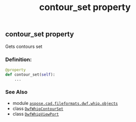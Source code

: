 ﻿---
title: contour_set property
second_title: Aspose.CAD for Python via .NET API References
description: 
type: docs
weight: 40
url: /python-net/aspose.cad.fileformats.dwf.whip.objects/dwfwhipviewport/contour_set/
is_root: false
---

## contour_set property


Gets contours set
### Definition:
```python
@property
def contour_set(self):
    ...
```

### See Also
* module [`aspose.cad.fileformats.dwf.whip.objects`](../../)
* class [`DwfWhipContourSet`](/cad/python-net/aspose.cad.fileformats.dwf.whip.objects.drawable/dwfwhipcontourset)
* class [`DwfWhipViewPort`](/cad/python-net/aspose.cad.fileformats.dwf.whip.objects/dwfwhipviewport)
